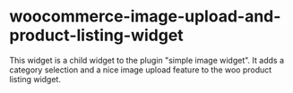 # woocommerce-image-upload-and-product-listing-widget
This widget is a child widget to the plugin "simple image widget". It adds a category selection and a nice image upload feature to the woo product listing widget. 
